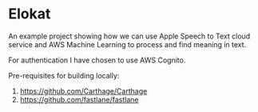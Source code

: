 # Elokat

An example project showing how we can use Apple Speech to Text cloud service and AWS Machine Learning to process and find meaning in text.

For authentication I have chosen to use AWS Cognito.

Pre-requisites for building locally:

1. https://github.com/Carthage/Carthage
2. https://github.com/fastlane/fastlane
